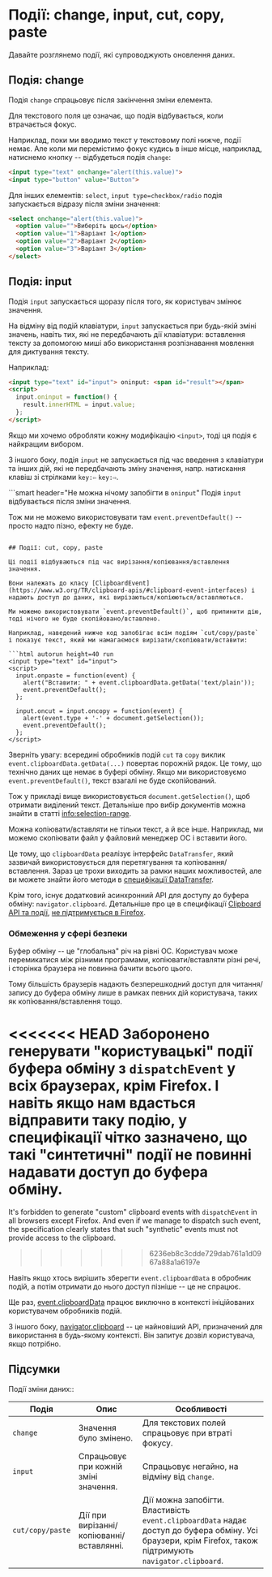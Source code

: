 # Події: change, input, cut, copy, paste

Давайте розглянемо події, які супроводжують оновлення даних.

## Подія: change

Подія `change` спрацьовує після закінчення зміни елемента.

Для текстового поля це означає, що подія відбувається, коли втрачається фокус.

Наприклад, поки ми вводимо текст у текстовому полі нижче, події немає. Але коли ми перемістимо фокус кудись в інше місце, наприклад, натиснемо кнопку -- відбудеться подія `change`:

```html autorun height=40 run
<input type="text" onchange="alert(this.value)">
<input type="button" value="Button">
```

Для інших елементів: `select`, `input type=checkbox/radio` подія запускається відразу після зміни значення:

```html autorun height=40 run
<select onchange="alert(this.value)">
  <option value="">Виберіть щось</option>
  <option value="1">Варіант 1</option>
  <option value="2">Варіант 2</option>
  <option value="3">Варіант 3</option>
</select>
```


## Подія: input

Подія `input` запускається щоразу після того, як користувач змінює значення.

На відміну від подій клавіатури, `input` запускається при будь-якій зміні значень, навіть тих, які не передбачають дії клавіатури: вставлення тексту за допомогою миші або використання розпізнавання мовлення для диктування тексту.

Наприклад:

```html autorun height=40 run
<input type="text" id="input"> oninput: <span id="result"></span>
<script>
  input.oninput = function() {
    result.innerHTML = input.value;
  };
</script>
```

Якщо ми хочемо обробляти кожну модифікацію `<input>`, тоді ця подія є найкращим вибором.

З іншого боку, подія `input` не запускається під час введення з клавіатури та інших дій, які не передбачають зміну значення, напр. натискання клавіш зі стрілками `key:⇦` `key:⇨`.

```smart header="Не можна нічому запобігти в `oninput`"
Подія `input` відбувається після зміни значення.

Тож ми не можемо використовувати там `event.preventDefault()` -- просто надто пізно, ефекту не буде.
```

## Події: cut, copy, paste

Ці події відбуваються під час вирізання/копіювання/вставлення значення.

Вони належать до класу [ClipboardEvent](https://www.w3.org/TR/clipboard-apis/#clipboard-event-interfaces) і надають доступ до даних, які вирізаються/копіюються/вставляються.

Ми можемо використовувати `event.preventDefault()`, щоб припинити дію, тоді нічого не буде скопійовано/вставлено.

Наприклад, наведений нижче код запобігає всім подіям `cut/copy/paste` і показує текст, який ми намагаємося вирізати/скопіювати/вставити:

```html autorun height=40 run
<input type="text" id="input">
<script>
  input.onpaste = function(event) {
    alert("Вставити: " + event.clipboardData.getData('text/plain'));
    event.preventDefault();
  };

  input.oncut = input.oncopy = function(event) {
    alert(event.type + '-' + document.getSelection());
    event.preventDefault();
  };
</script>
```

Зверніть увагу: всередині обробників подій `cut` та `copy` виклик `event.clipboardData.getData(...)` повертає порожній рядок. Це тому, що технічно даних ще немає в буфері обміну. Якщо ми використовуємо `event.preventDefault()`, текст взагалі не буде скопійований.

Тож у прикладі вище використовується `document.getSelection()`, щоб отримати виділений текст. Детальніше про вибір документів можна знайти в статті <info:selection-range>.

Можна копіювати/вставляти не тільки текст, а й все інше. Наприклад, ми можемо скопіювати файл у файловий менеджер ОС і вставити його.

Це тому, що `clipboardData` реалізує інтерфейс `DataTransfer`, який зазвичай використовується для перетягування та копіювання/вставлення. Зараз це трохи виходить за рамки наших можливостей, але ви можете знайти його методи в [специфікації DataTransfer](https://html.spec.whatwg.org/multipage/dnd.html#the-datatransfer-interface).

Крім того, існує додатковий асинхронний API для доступу до буфера обміну: `navigator.clipboard`. Детальніше про це в специфікації [Clipboard API та події](https://www.w3.org/TR/clipboard-apis/), [не підтримується в Firefox](https://caniuse.com/async-clipboard).

### Обмеження у сфері безпеки

Буфер обміну -- це "глобальна" річ на рівні ОС. Користувач може перемикатися між різними програмами, копіювати/вставляти різні речі, і сторінка браузера не повинна бачити всього цього.

Тому більшість браузерів надають безперешкодний доступ для читання/запису до буфера обміну лише в рамках певних дій користувача, таких як копіювання/вставлення тощо.

<<<<<<< HEAD
Заборонено генерувати "користувацькі" події буфера обміну з `dispatchEvent` у всіх браузерах, крім Firefox. І навіть якщо нам вдасться відправити таку подію, у специфікації чітко зазначено, що такі "синтетичні" події не повинні надавати доступ до буфера обміну.
=======
It's forbidden to generate "custom" clipboard events with `dispatchEvent` in all browsers except Firefox. And even if we manage to dispatch such event, the specification clearly states that such "synthetic" events must not provide access to the clipboard.
>>>>>>> 6236eb8c3cdde729dab761a1d0967a88a1a6197e

Навіть якщо хтось вирішить зберегти `event.clipboardData` в обробник подій, а потім отримати до нього доступ пізніше -- це не спрацює.

Ще раз, [event.clipboardData](https://www.w3.org/TR/clipboard-apis/#clipboardevent-clipboarddata) працює виключно в контексті ініційованих користувачем обробників подій.

З іншого боку, [navigator.clipboard](https://www.w3.org/TR/clipboard-apis/#h-navigator-clipboard) -- це найновіший API, призначений для використання в будь-якому контексті. Він запитує дозвіл користувача, якщо потрібно.

## Підсумки

Події зміни даних::

| Подія | Опис | Особливості |
|---------|----------|-------------|
| `change`| Значення було змінено. | Для текстових полей спрацьовує при втраті фокусу. |
| `input` | Спрацьовує при кожній зміні значення. | Спрацьовує негайно, на відміну від `change`. |
| `cut/copy/paste` | Дії при вирізанні/копіюванні/вставлянні. | Дії можна запобігти. Властивість `event.clipboardData` надає доступ до буфера обміну. Усі браузери, крім Firefox, також підтримують `navigator.clipboard`. |

